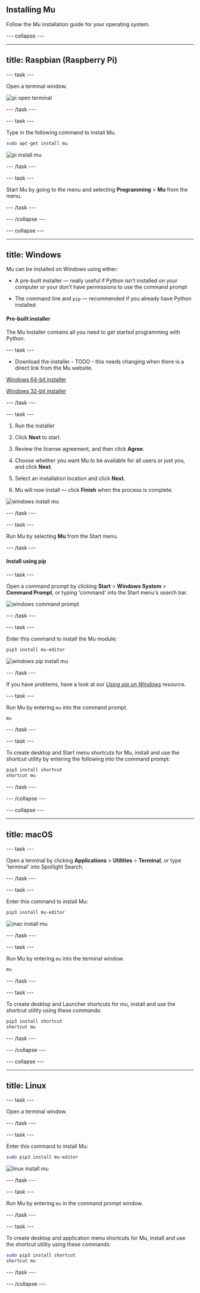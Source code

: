 ## Installing Mu

Follow the Mu installation guide for your operating system.

--- collapse ---

---
title: Raspbian (Raspberry Pi)
---

--- task ---

Open a terminal window.

![pi open terminal](images/pi-open-terminal.PNG)

--- /task ---

--- task ---

Type in the following command to install Mu.

```bash
sudo apt-get install mu
``` 

![pi install mu](images/pi_install_mu.gif)

--- /task ---

--- task ---

Start Mu by going to the menu and selecting **Programming** > **Mu** from the menu.

--- /task ---

--- /collapse ---

--- collapse ---

---
title: Windows
---

Mu can be installed on Windows using either:

+ A pre-built installer — really useful if Python isn't installed on your computer or your don't have permissions to use the command prompt

+ The command line and `pip` — recommended if you already have Python installed

#### Pre-built installer

The Mu Installer contains all you need to get started programming with Python.

--- task ---

+ Download the installer - TODO - this needs changing when there is a direct link from the Mu website.

[Windows 64-bit installer](https://s3-eu-west-2.amazonaws.com/mu-builds/windows/mu_2018-03-16_18_52_master_9b119d5_64bit.exe)

[Windows 32-bit installer](https://s3-eu-west-2.amazonaws.com/mu-builds/windows/mu_2018-03-16_18_56_master_9b119d5_32bit.exe)

--- /task ---

--- task ---

1. Run the installer

1. Click **Next** to start.

1. Review the license agreement, and then click **Agree**.

1. Choose whether you want Mu to be available for all users or just you, and click **Next**.

1. Select an installation location and click **Next**.

1. Mu will now install — click **Finish** when the process is complete.

![windows install mu](images/windows_mu_installer.gif)

--- /task ---

--- task ---

Run Mu by selecting **Mu** from the Start menu.

--- /task ---

#### Install using pip

--- task ---

Open a command prompt by clicking **Start** > **Windows System** > **Command Prompt**, or typing 'command' into the Start menu's search bar.

![windows command prompt](images/windows_command_prompt_app.PNG)

--- /task ---

--- task ---

Enter this command to install the Mu module:

```bash
pip3 install mu-editor
```

![windows pip install mu](images/windows_install_mu.gif)

--- /task ---

If you have problems, have a look at our [_Using pip on Windows_](https://projects.raspberrypi.org/en/projects/using-pip-on-windows) resource.

--- task ---

Run Mu by entering `mu` into the command prompt.

```bash
mu
```

--- /task ---

--- task ---

To create desktop and Start menu shortcuts for Mu, install and use the shortcut utility by entering the following into the command prompt:

```bash
pip3 install shortcut
shortcut mu
```

--- /task ---

--- /collapse ---

--- collapse ---

---
title: macOS
---

--- task ---

Open a terminal by clicking **Applications** > **Utilities** > **Terminal**, or type 'terminal' into Spotlight Search.

--- /task ---

--- task ---

Enter this command to install Mu:

```bash
pip3 install mu-editor
```

![mac install mu](images/mac_install_mu.gif)

--- /task ---

--- task ---

Run Mu by entering `mu` into the terminal window.

```bash
mu
```

--- /task ---

--- task ---

To create desktop and Launcher shortcuts for mu, install and use the shortcut utility using these commands:

```bash
pip3 install shortcut
shortcut mu
```

--- /task ---

--- /collapse ---

--- collapse ---

---
title: Linux
---

--- task ---

Open a terminal window.

--- /task ---

--- task ---

Enter this command to install Mu:

```bash
sudo pip3 install mu-editor
```

![linux install mu](images/linux_install_mu.gif)

--- /task ---

--- task ---

Run Mu by entering `mu` in the command prompt window.

--- /task ---

--- task ---

To create desktop and application menu shortcuts for Mu, install and use the shortcut utility using these commands:

```bash
sudo pip3 install shortcut
shortcut mu
```

--- /task ---

--- /collapse ---
